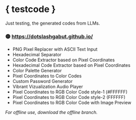 # { testcode }
Just testing, the generated codes from LLMs.

### 🟡 https://dotslashgabut.github.io/

- PNG Pixel Replacer with ASCII Text Input
- Hexadecimal Separator
- Color Code Extractor based on Pixel Coordinates
- Hexadecimal Code Extractor based on Pixel Coordinates
- Color Palette Generator
- Pixel Coordinates to Color Codes
- Custom Password Generator
- Vibrant Vizualization Audio Player
- Pixel Coordinates to RGB Color Code style-1 (#FFFFFF)
- Pixel Coordinates to RGB Color Code style-2 (FFFFFF)
- Pixel Coordinates to RGB Color Code with Image Preview

_For offline use, download the offline branch._
